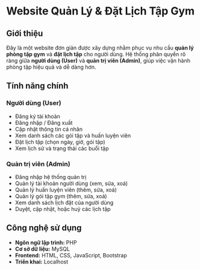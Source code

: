 #  Website Quản Lý & Đặt Lịch Tập Gym

##  Giới thiệu

Đây là một website đơn giản được xây dựng nhằm phục vụ nhu cầu **quản lý phòng tập gym** và **đặt lịch tập** cho người dùng. Hệ thống phân quyền rõ ràng giữa **người dùng (User)** và **quản trị viên (Admin)**, giúp việc vận hành phòng tập hiệu quả và dễ dàng hơn.

##  Tính năng chính

###  Người dùng (User)
- Đăng ký tài khoản
- Đăng nhập / Đăng xuất
- Cập nhật thông tin cá nhân
- Xem danh sách các gói tập và huấn luyện viên
- Đặt lịch tập (chọn ngày, giờ, gói tập)
- Xem lịch sử và trạng thái các buổi tập


###  Quản trị viên (Admin)
- Đăng nhập hệ thống quản trị
- Quản lý tài khoản người dùng (xem, sửa, xoá)
- Quản lý huấn luyện viên (thêm, sửa, xoá)
- Quản lý gói tập gym (thêm, sửa, xoá)
- Xem danh sách lịch đặt của người dùng
- Duyệt, cập nhật, hoặc huỷ các lịch tập

##  Công nghệ sử dụng

- **Ngôn ngữ lập trình:**  PHP 
- **Cơ sở dữ liệu:** MySQL 
- **Frontend:** HTML, CSS, JavaScript, Bootstrap
- **Triển khai:** Localhost 


